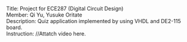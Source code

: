 Title: Project for ECE287 (Digital Circuit Design)<br/>
Member: Qi Yu, Yusuke Oritate<br/>
Description: Quiz application implemented by using VHDL and DE2-115 board.<br/>
Instruction: //Attatch video here.<br/>
